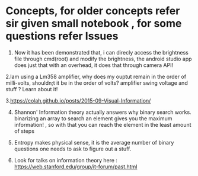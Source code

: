 # Concepts, for older concepts refer sir given small notebook , for some questions refer Issues
1. Now it has been demonstrated that, i can direcly access the brightness file through cmd(root) and modify the brightness, the android studio app does just that with an overhead, it does that through camera API!

2.Iam using a Lm358 amplifier, why does my ouptut remain in the order of milli-volts, shouldn;t it be in the order of volts? amplifier swing voltage and stuff ? Learn about it!

3.https://colah.github.io/posts/2015-09-Visual-Information/

4. Shannon' Information theory actually answers why binary search works. binarizing an array to search an element gives you the maximum information! , so with that you can reach the element in the least amount of steps

5. Entropy makes physical sense, it is the average number of binary questions one needs to ask to figure out a stuff.
6. Look for talks on information theory here : https://web.stanford.edu/group/it-forum/past.html
